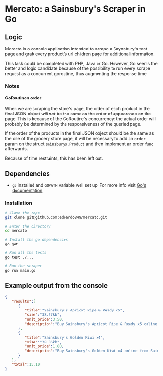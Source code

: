 Mercato: a Sainsbury's Scraper in Go
=====

## Logic
Mercato is a console application intended to scrape a Saynsbury's test page and grab every product's url children page for additional information.

This task could be completed with PHP, Java or Go. However, Go seems the better and logic candidate because of the possibility to run every scrape request as a concurrent goroutine, thus augmenting the response time.

### Notes

#### GoRoutines order
When we are scraping the store's page, the order of each product in the final JSON object *will not* be the same as the order of appearance on the page. This is because of the GoRoutine's concurrency: the actual order will probably be determined by the responsiveness of the queried page.

If the order of the products in the final JSON object should be the same as the one of the grocery store page, it will be necessary to add an `order` param on the struct `sainsburys.Product` and then implement an order `func` afterwards.

Because of time restraints, this has been left out.

## Dependencies
- `go` installed and `GOPATH` variable well set up. For more info visit  [Go's documentation](https://golang.org/doc/code.html#GOPATH)

### Installation

```bash
# Clone the repo
git clone git@github.com:edoardo849/mercato.git

# Enter the directory
cd mercato

# Install the go dependencies
go get

# Run all the tests
go test ./...

# Run the scraper
go run main.go

```

## Example output from the console

```json
{
   "results":[
      {
         "title":"Sainsbury's Apricot Ripe & Ready x5",
         "size":"38.27kb",
         "unit_price":3.50,
         "description":"Buy Sainsbury's Apricot Ripe & Ready x5 online from Sainsbury's, the same great quality, freshness and choice you'd find in store. Choose from 1 hour delivery slots and collect Nectar points."
      },
      {
         "title":"Sainsbury's Golden Kiwi x4",
         "size":"38.56kb",
         "unit_price":1.80,
         "description":"Buy Sainsbury's Golden Kiwi x4 online from Sainsbury's, the same great quality, freshness and choice you'd find in store. Choose from 1 hour delivery slots and collect Nectar points."
      }
   ],
   "total":15.10
}
```
